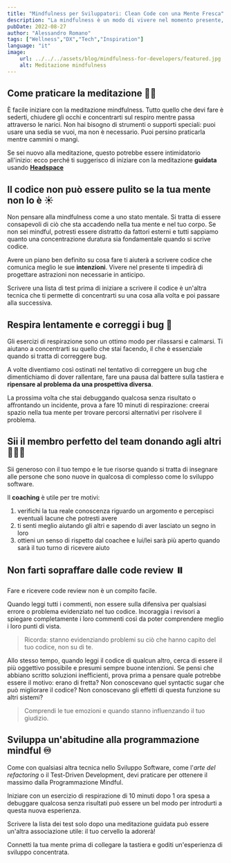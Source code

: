 ```yaml
---
title: "Mindfulness per Sviluppatori: Clean Code con una Mente Fresca"
description: "La mindfulness è un modo di vivere nel momento presente, concentrandosi su ciò che sta accadendo ora. Può aiutarti a diventare più calmo, rilassato e concentrato. Questa è un'incredibile abilità per uno sviluppatore."
pubDate: 2022-08-27
author: "Alessandro Romano"
tags: ["Wellness","DX","Tech","Inspiration"]
language: "it"
image:
    url: ../../../assets/blog/mindfulness-for-developers/featured.jpg
    alt: Meditazione mindfulness
---
```


## Come praticare la meditazione 🧘‍♀️

È facile iniziare con la meditazione mindfulness. Tutto quello che devi fare è sederti, chiudere gli occhi e concentrarti sul respiro mentre passa attraverso le narici. Non hai bisogno di strumenti o supporti speciali: puoi usare una sedia se vuoi, ma non è necessario. Puoi persino praticarla mentre cammini o mangi.

Se sei nuovo alla meditazione, questo potrebbe essere intimidatorio all'inizio: ecco perché ti suggerisco di iniziare con la meditazione **guidata** usando [**Headspace**](https://www.headspace.com/)

## Il codice non può essere pulito se la tua mente non lo è ☀️

Non pensare alla mindfulness come a uno stato mentale. Si tratta di essere consapevoli di ciò che sta accadendo nella tua mente e nel tuo corpo. Se non sei mindful, potresti essere distratto da fattori esterni e tutti sappiamo quanto una concentrazione duratura sia fondamentale quando si scrive codice.

Avere un piano ben definito su cosa fare ti aiuterà a scrivere codice che comunica meglio le sue **intenzioni**. Vivere nel presente ti impedirà di progettare astrazioni non necessarie in anticipo.

Scrivere una lista di test prima di iniziare a scrivere il codice è un'altra tecnica che ti permette di concentrarti su una cosa alla volta e poi passare alla successiva.

## Respira lentamente e correggi i bug 🐞

Gli esercizi di respirazione sono un ottimo modo per rilassarsi e calmarsi. Ti aiutano a concentrarti su quello che stai facendo, il che è essenziale quando si tratta di correggere bug.

A volte diventiamo così ostinati nel tentativo di correggere un bug che dimentichiamo di dover rallentare, fare una pausa dal battere sulla tastiera e **ripensare al problema da una prospettiva diversa**.

La prossima volta che stai debuggando qualcosa senza risultato o affrontando un incidente, prova a fare 10 minuti di respirazione: creerai spazio nella tua mente per trovare percorsi alternativi per risolvere il problema.

## Sii il membro perfetto del team donando agli altri 🧑‍🤝‍🧑

Sii generoso con il tuo tempo e le tue risorse quando si tratta di insegnare alle persone che sono nuove in qualcosa di complesso come lo sviluppo software.

Il **coaching** è utile per tre motivi:

1. verifichi la tua reale conoscenza riguardo un argomento e percepisci eventuali lacune che potresti avere
2. ti senti meglio aiutando gli altri e sapendo di aver lasciato un segno in loro
3. ottieni un senso di rispetto dal coachee e lui/lei sarà più aperto quando sarà il tuo turno di ricevere aiuto

## Non farti sopraffare dalle code review ⏸️

Fare e ricevere code review non è un compito facile.

Quando leggi tutti i commenti, non essere sulla difensiva per qualsiasi errore o problema evidenziato nel tuo codice. Incoraggia i revisori a spiegare completamente i loro commenti così da poter comprendere meglio i loro punti di vista.

> Ricorda: stanno evidenziando problemi su ciò che hanno capito del tuo codice, non su di te.

Allo stesso tempo, quando leggi il codice di qualcun altro, cerca di essere il più oggettivo possibile e presumi sempre buone intenzioni. Se pensi che abbiano scritto soluzioni inefficienti, prova prima a pensare quale potrebbe essere il motivo: erano di fretta? Non conoscevano quel syntactic sugar che può migliorare il codice? Non conoscevano gli effetti di questa funzione su altri sistemi?

> Comprendi le tue emozioni e quando stanno influenzando il tuo giudizio.

## Sviluppa un'abitudine alla programmazione mindful ♾️

Come con qualsiasi altra tecnica nello Sviluppo Software, come l'_arte del refactoring_ o il Test-Driven Development, devi praticare per ottenere il massimo dalla Programmazione Mindful.

Iniziare con un esercizio di respirazione di 10 minuti dopo 1 ora spesa a debuggare qualcosa senza risultati può essere un bel modo per introdurti a questa nuova esperienza.

Scrivere la lista dei test solo dopo una meditazione guidata può essere un'altra associazione utile: il tuo cervello la adorerà!

Connetti la tua mente prima di collegare la tastiera e goditi un'esperienza di sviluppo concentrata.

